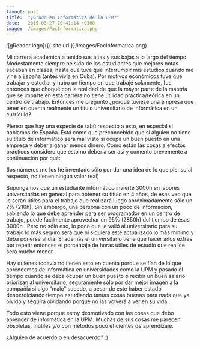```yaml
---
layout: post
title:  "¿Grado en Informática de la UPM?"
date:   2015-03-27 20:41:14 +0100
image:  /images/FacInformatica.png
---
```

![gReader logo]({{ site.url }}/images/FacInformatica.png)

Mi carrera académica a tenido sus altas y sus bajas a lo largo del tiempo. Modestamente siempre he sido de los estudiantes que mejores notas sacaban en clases, hasta que tuve que interrumpir mis estudios cuando me vine a España (antes vivía en Cuba). Por motivos económicos tuve que trabajar y estudiar y hubo un tiempo en que trabajé solamente, fue entonces que choqué con la realidad de que la mayor parte de la materia que se imparte en esta carrera no tiene utilidad práctica/teórica en un centro de trabajo. Entonces me pregunto ¿porqué tuviese una empresa que tener en cuenta realmente un título universitario de informática en un currículo?

Pienso que hay una especie de tabú respecto a esto, en especial si hablamos de España. Está como que preconcebido que si alguien no tiene su título de informático será mal visto si ocupa un buen puesto en una empresa y debería ganar menos dinero. Como están las cosas a efectos prácticos considero que esto no debería ser así y comento brevemente a continuación por qué:

(los números me los he inventado sólo por dar una idea de lo que pienso al respecto, no tienen ningún valor real)

Supongamos que un estudiante informático invierte 3000h en labores universitarias en general para obtener su título en 4 años, de esas veo que le serán útiles para el trabajo que realizará luego aproximadamente sólo un 7% (210h). Sin embargo, una persona con un poco de información, sabiendo lo que debe aprender para ser programador en un centro de trabajo, puede fácilmente aprovechar un 95% (2850h) del tiempo de ésas 3000h . Pero no sólo eso, lo poco que le valió al universitario para su trabajo lo más seguro será que ni siquiera esté actualizado lo más mínimo y deba ponerse al día. Si además el universitario tiene que hacer años extras por repetir entonces el porcentaje de horas útiles de estudio que realice será mucho menor.

Hay quienes todavía no tienen esto en cuenta porque se fían de lo que aprendemos de informática en universidades como la UPM y pasado el tiempo cuando se deba ocupar un buen puesto o recibir un buen salario priorizan al universitario, seguramente sólo por dar mejor imagen a la compañía si algo “malo” sucede, a pesar de este haber estado desperdiciando tiempo estudiando tantas cosas buenas para nada que ya olvidó y seguirá olvidando porque no las volverá a ver en su vida…

Todo esto viene porque estoy desmotivado con las cosas que debo aprender de informática en la UPM. Muchas de sus cosas me parecen obsoletas, inútiles y/o con métodos poco eficientes de aprendizaje.

¿Alguien de acuerdo o en desacuerdo? :)